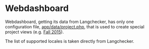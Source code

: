 # Webdashboard
Webdashboard, getting its data from Langchecker, has only one configuration file, [app/data/project.php](https://github.com/mozilla-l10n/webdashboard/blob/master/app/data/project.php), that is used to create special project views (e.g. [Fall 2015](https://l10n.mozilla-community.org/webdashboard/?project=fall2015)).

The list of supported locales is taken directly from Langchecker.
